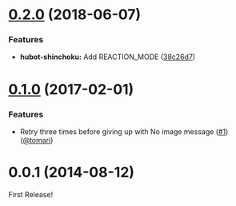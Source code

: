 <a name="0.2.0"></a>
# [0.2.0](https://github.com/moqada/hubot-shinchoku/compare/v0.1.0...v0.2.0) (2018-06-07)


### Features

* **hubot-shinchoku:** Add REACTION_MODE ([38c26d7](https://github.com/moqada/hubot-shinchoku/commit/38c26d7))



<a name="0.1.0"></a>
# [0.1.0](https://github.com/moqada/hubot-shinchoku/compare/v0.0.1...v0.1.0) (2017-02-01)

### Features

- Retry three times before giving up with No image message ([#1](https://github.com/moqada/hubot-shinchoku/pull/1)) ([@tomari](https://github.com/tomari))



<a name="0.0.1"></a>
# 0.0.1 (2014-08-12)


First Release!
